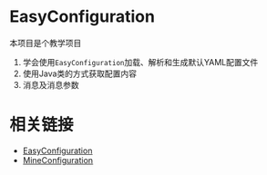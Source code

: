 # EasyConfiguration
本项目是个教学项目

1. 学会使用`EasyConfiguration`加载、解析和生成默认YAML配置文件
2. 使用Java类的方式获取配置内容
3. 消息及消息参数

# 相关链接
* [<u>EasyConfiguration</u>](https://github.com/CarmJos/EasyConfiguration)
* [<u>MineConfiguration</u>](https://github.com/CarmJos/MineConfiguration)